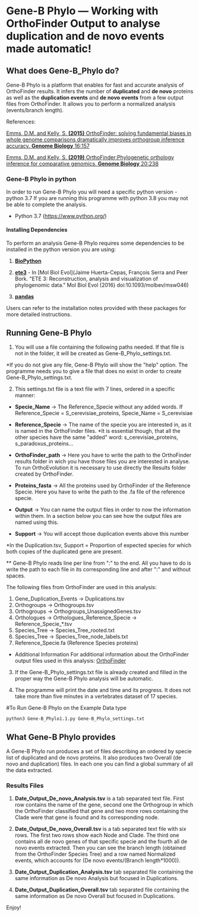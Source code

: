 # Gene-B Phylo — Working with OrthoFinder Output to analyse duplication and de novo events made automatic!


## What does Gene-B_Phylo do?
Gene-B Phylo is a platform that enables for fast and accurate analysis of OrthoFinder results. It infers the number of **duplicated** and **de novo** proteins as well as the **duplication events** and **de novo events** from a few output files from OrthoFinder. It allows you to perform a normalized analysis (events/branch length).

References:

[Emms, D.M. and Kelly, S. **(2015)** OrthoFinder: solving fundamental biases in whole genome comparisons dramatically improves orthogroup inference accuracy. **Genome Biology** 16:157](https://genomebiology.biomedcentral.com/articles/10.1186/s13059-015-0721-2)

[Emms, D.M. and Kelly, S. **(2019)** OrthoFinder:Phylogenetic orthology inference for comparative genomics. **Genome Biology** 20:238](https://genomebiology.biomedcentral.com/articles/10.1186/s13059-019-1832-y) 

### Gene-B Phylo in python
In order to run Gene-B Phylo you will need a specific python version - python 3.7
If you are running this programme with python 3.8 you may not be able to complete the analysis.

- Python 3.7 (https://www.python.org/)

#### Installing Dependencies
To perform an analysis Gene-B Phylo requires some dependencies to be installed in the python version you are using:

1. [**BioPython**](https://biopython.org/) 

2. [**ete3**](http://etetoolkit.org/) - In [Mol Biol Evol](Jaime Huerta-Cepas, François Serra and Peer Bork. "ETE 3: Reconstruction, analysis and visualization of phylogenomic data."  Mol Biol Evol (2016) doi:10.1093/molbev/msw046)

3. [**pandas**](https://pandas.pydata.org/)

Users can refer to the installation notes provided with these packages for more detailed instructions.

## Running Gene-B Phylo
1. You will use a file containing the following paths needed. If that file is not in the folder, it will be created as Gene-B_Phylo_settings.txt. 

*If you do not give any file, Gene-B Phylo will show the "help" option. The programme needs you to give a file that does no exist in order to create Gene-B_Phylo_settings.txt.

2. This settings.txt file is a text file with 7 lines, ordered in a specific manner:
- **Specie_Name** -> The Reference_Specie without any added words. If Reference_Specie = S_cerevisiae_proteins, Specie_Name = S_cerevisiae

- **Reference_Specie** -> The name of the specie you are interested in, as it is named in the OrthoFinder files.
*It is essential though, that all the other species have the same "added" word: s_cerevisiae_proteins, s_paradoxus_proteins...

- **OrthoFinder_path** -> Here you have to write the path to the OrthoFinder results folder in wich you have those files you are interested in analyse. To run OrthoEvolution it is necessary to use directly the Results folder created by OrthoFinder.

- **Proteins_fasta** -> All the proteins used by OrthoFinder of the Reference Specie. Here you have to write the path to the .fa file of the reference specie.

- **Output** -> You can name the output files in order to now the information within them. In a section below you can see how the output files are named using this.

- **Support** -> You will accept those duplication events above this number

*In the Duplication.tsv, Support = Proportion of expected species for which both copies of the duplicated gene are present.

** Gene-B Phylo reads line per line from ":" to the end. All you have to do is write the path to each file in its corresponding line and after ":" and without spaces.

The following files from OrthoFinder are used in this analysis:
1) Gene_Duplication_Events -> Duplications.tsv
2) Orthogroups -> Orthogroups.tsv
3) Orthogroups -> Orthogroups_UnassignedGenes.tsv
4) Orthologues -> Orthologues_Reference_Specie -> Reference_Specie_*.tsv
5) Species_Tree -> Species_Tree_rooted.txt
6) Species_Tree -> Species_Tree_node_labels.txt
7) Reference_Specie.fa (Reference Species proteins)

- Additional Information
For additional information about the OrthoFinder output files used in this analysis:
[OrthoFinder](https://github.com/davidemms/OrthoFinder)

3. If the Gene-B_Phylo_settings.txt file is already created and filled in the proper way the Gene-B Phylo analysis will be automatic.

4. The programme will print the date and time and its progress. It does not take more than five minutes in a vertebrates dataset of 17 species.


#To Run Gene-B Phylo on the Example Data type

`python3 Gene-B_Phylo1.1.py Gene-B_Phylo_settings.txt`


## What Gene-B Phylo provides
A Gene-B Phylo run produces a set of files describing an ordered by specie list of duplicated and de novo proteins. It also produces two Overall (de novo and duplication) files. In each one you can find a global summary of all the data extracted. 


### Results Files
1. **Date_Output_De_novo_Analysis.tsv** is a tab separated text file. First row contains the name of the gene, second one the Orthogroup in which the OrthoFinder classified that gene and two more rows containing the Clade were that gene is found and its corresponding node.

2. **Date_Output_De_novo_Overall.tsv** is a tab separated text file with six rows. The first two rows show each Node and Clade. The third one contains all de novo genes of that specific specie and the fourth all de novo events extracted. Then you can see the branch length (obtained from the OrthoFinder Species Tree) and a row named Normalized events, which accounts for (De novo events/(Branch length*1000)).
 
3. **Date_Output_Duplication_Analysis.tsv** tab separated file containing the same information as De novo Analysis but focused in Duplications.

4. **Date_Output_Duplication_Overall.tsv** tab separated file containing the same information as De novo Overall but focused in Duplications.
   
Enjoy!
